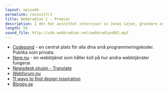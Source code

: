 ```yaml
---
layout: episode
permalink: /avsnitt/1
title: Webbradion 1 - Premiär
description: I det här avsnittet intervjuar vi Jonas Lejon, grundare av Bloggy och får 11 tips om hur man hittar designinspiration.
length: 56
sound_file: http://cdn.webbradion.net/webbradion001.mp3
---
```


* [Codepond](http://codepond.net) - en central plats för alla dina små programmeringskoder. Publika som privata. 
* [Nere.nu](http://nere.nu) - en webbtjänst som håller koll på hur andra webbtjänster fungerar.
* [Newsdesk plugin - Translate](http://developer.newsdesk.se/2009/01/21/translate-new-rails-i18n-plugin-with-a-nice-web-ui/)
* [Webforum.nu](http://webforum.nu)
* [11 ways to find design inspiration](http://www.sitepoint.com/blogs/2009/02/16/11-ways-to-find-design-inspiration/)
* [Bloggy.se](http://bloggy.se)
